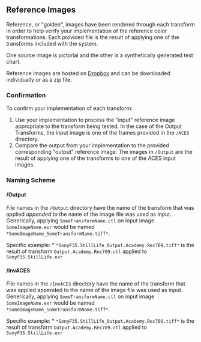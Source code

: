 ## Reference Images ##

Reference, or "golden", images have been rendered through each transform in order to help verify your implementation of the reference color transformations. Each provided file is the result of applying one of the transforms included with the system. 

One source image is pictorial and the other is a synthetically generated test chart.

Reference images are hosted on [Dropbox](https://www.dropbox.com/scl/fo/zorgtgohsmn4xjb5wbplg/AJv-W01I-Dbz1mzo8gkKfZI?rlkey=4ksl2hefncrjfr080vdr00c4n&dl=0) and can be downloaded individually or as a zip file.

### Confirmation ###
To confirm your implementation of each transform:

  1. Use your implementation to process the "input" reference image appropriate to the transform being tested. In the case of the Output Transforms, the input image is one of the frames provided in the `/ACES` directory.
  2. Compare the output from your implementation to the provided corresponding "output" reference image.
     The images in `/Output` are the result of applying one of the transforms to one of the ACES input images.
     


### Naming Scheme ###

#### /Output
File names in the `/Output` directory have the name of the transform that was applied _appended to_ the name of the image file was used as input.
Generically, applying `SomeTransformName.ctl` on input image `SomeImageName.exr` would be named `*SomeImageName_SomeTransformName.tiff*`.

Specific example: 
    * `*SonyF35.StillLife_Output.Academy.Rec709.tiff*` is the result of transform `Output.Academy.Rec709.ctl` applied to `SonyF35.StillLife.exr`
    
#### /InvACES
File names in the `/InvACES` directory have the name of the transform that was applied appended to the name of the image file was used as input.
Generically, applying `SomeTransformName.ctl` on input image `SomeImageName.exr` would be named `*SomeImageName_SomeTransformName.tiff*`.

Specific example: 
    * `*SonyF35.StillLife_Output.Academy.Rec709.tiff*` is the result of transform `Output.Academy.Rec709.ctl` applied to `SonyF35.StillLife.exr`
    

   